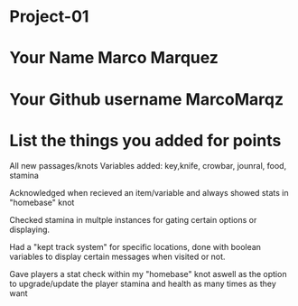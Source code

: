 # Project-01

# Your Name Marco Marquez

# Your Github username MarcoMarqz

# List the things you added for points
All new passages/knots 
Variables added: key,knife, crowbar, jounral, food, stamina 

Acknowledged when recieved an item/variable and always showed stats in "homebase" knot

Checked stamina in multple instances for gating certain options or displaying. 

Had a "kept track system" for specific locations, done with boolean variables to display certain messages when visited or not.

Gave players a stat check within my "homebase" knot aswell as the option to upgrade/update the player stamina and health as many times as they want 

